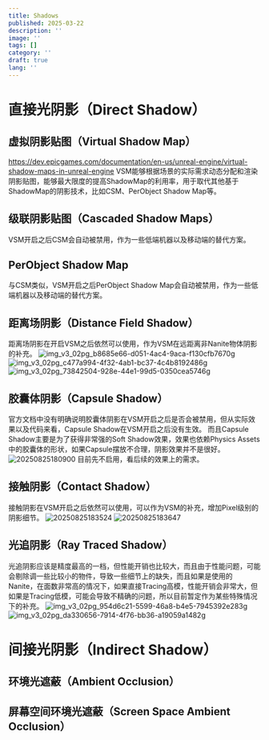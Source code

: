 ```yaml
---
title: Shadows
published: 2025-03-22
description: ''
image: ''
tags: []
category: ''
draft: true 
lang: ''
---
```


# 直接光阴影（Direct Shadow）

## 虚拟阴影贴图（Virtual Shadow Map）
https://dev.epicgames.com/documentation/en-us/unreal-engine/virtual-shadow-maps-in-unreal-engine
VSM能够根据场景的实际需求动态分配和渲染阴影贴图，能够最大限度的提高ShadowMap的利用率，用于取代其他基于ShadowMap的阴影技术，比如CSM、PerObject Shadow Map等。

## 级联阴影贴图（Cascaded Shadow Maps）
VSM开启之后CSM会自动被禁用，作为一些低端机器以及移动端的替代方案。

## PerObject Shadow Map
与CSM类似，VSM开启之后PerObject Shadow Map会自动被禁用，作为一些低端机器以及移动端的替代方案。

## 距离场阴影（Distance Field Shadow）
距离场阴影在开启VSM之后依然可以使用，作为VSM在远距离非Nanite物体阴影的补充。
![img_v3_02pg_b8685e66-d051-4ac4-9aca-f130cfb7670g](https://image-1258012845.cos.ap-guangzhou.myqcloud.com/img_v3_02pg_b8685e66-d051-4ac4-9aca-f130cfb7670g.jpg)
![img_v3_02pg_c477a994-4f32-4ab1-bc37-4c4b8192486g](https://image-1258012845.cos.ap-guangzhou.myqcloud.com/img_v3_02pg_c477a994-4f32-4ab1-bc37-4c4b8192486g.jpg)
![img_v3_02pg_73842504-928e-44e1-99d5-0350cea5746g](https://image-1258012845.cos.ap-guangzhou.myqcloud.com/img_v3_02pg_73842504-928e-44e1-99d5-0350cea5746g.jpg)

## 胶囊体阴影（Capsule Shadow）
官方文档中没有明确说明胶囊体阴影在VSM开启之后是否会被禁用，但从实际效果以及代码来看，Capsule Shadow在VSM开启之后没有生效。
而且Capsule Shadow主要是为了获得非常强的Soft Shadow效果，效果也依赖Physics Assets中的胶囊体的形状，如果Capsule摆放不合理，阴影效果并不是很好。
![20250825180900](https://image-1258012845.cos.ap-guangzhou.myqcloud.com/20250825180900.png)
目前先不启用，看后续的效果上的需求。

## 接触阴影（Contact Shadow）
接触阴影在VSM开启之后依然可以使用，可以作为VSM的补充，增加Pixel级别的阴影细节。
![20250825183524](https://image-1258012845.cos.ap-guangzhou.myqcloud.com/20250825183524.png)
![20250825183647](https://image-1258012845.cos.ap-guangzhou.myqcloud.com/20250825183647.png)

## 光追阴影（Ray Traced Shadow）
光追阴影应该是精度最高的一档，但性能开销也比较大，而且由于性能问题，可能会剔除调一些比较小的物件，导致一些细节上的缺失，而且如果是使用的Nanite，在面数非常高的情况下，如果直接Tracing高模，性能开销会非常大，但如果是Tracing低模，可能会导致不精确的问题，所以目前暂定作为某些特殊情况下的补充。
![img_v3_02pg_954d6c21-5599-46a8-b4e5-7945392e283g](https://image-1258012845.cos.ap-guangzhou.myqcloud.com/img_v3_02pg_954d6c21-5599-46a8-b4e5-7945392e283g.jpg)
![img_v3_02pg_da330656-7914-4f76-bb36-a19059a1482g](https://image-1258012845.cos.ap-guangzhou.myqcloud.com/img_v3_02pg_da330656-7914-4f76-bb36-a19059a1482g.jpg)

# 间接光阴影（Indirect Shadow）
## 环境光遮蔽（Ambient Occlusion）

## 屏幕空间环境光遮蔽（Screen Space Ambient Occlusion）
